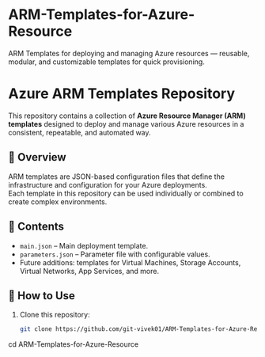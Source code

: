 # ARM-Templates-for-Azure-Resource
ARM Templates for deploying and managing Azure resources — reusable, modular, and customizable templates for quick provisioning.
# Azure ARM Templates Repository

This repository contains a collection of **Azure Resource Manager (ARM) templates** designed to deploy and manage various Azure resources in a consistent, repeatable, and automated way.

## 📘 Overview
ARM templates are JSON-based configuration files that define the infrastructure and configuration for your Azure deployments.  
Each template in this repository can be used individually or combined to create complex environments.

## 🧱 Contents
- `main.json` – Main deployment template.
- `parameters.json` – Parameter file with configurable values.
- Future additions: templates for Virtual Machines, Storage Accounts, Virtual Networks, App Services, and more.

## 🚀 How to Use
1. Clone this repository:
   ```bash
   git clone https://github.com/git-vivek01/ARM-Templates-for-Azure-Resource.git
cd ARM-Templates-for-Azure-Resource
